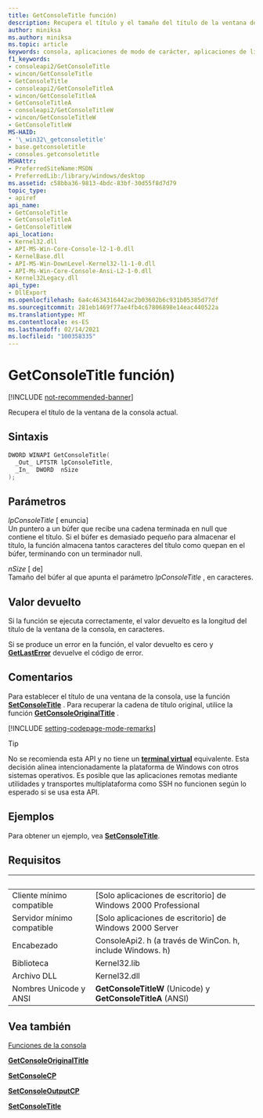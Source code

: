 ```yaml
---
title: GetConsoleTitle función)
description: Recupera el título y el tamaño del título de la ventana de la consola actual.
author: miniksa
ms.author: miniksa
ms.topic: article
keywords: consola, aplicaciones de modo de carácter, aplicaciones de línea de comandos, aplicaciones de terminal, API de consola
f1_keywords:
- consoleapi2/GetConsoleTitle
- wincon/GetConsoleTitle
- GetConsoleTitle
- consoleapi2/GetConsoleTitleA
- wincon/GetConsoleTitleA
- GetConsoleTitleA
- consoleapi2/GetConsoleTitleW
- wincon/GetConsoleTitleW
- GetConsoleTitleW
MS-HAID:
- '\_win32\_getconsoletitle'
- base.getconsoletitle
- consoles.getconsoletitle
MSHAttr:
- PreferredSiteName:MSDN
- PreferredLib:/library/windows/desktop
ms.assetid: c58bba36-9813-4bdc-83bf-30d55f8d7d79
topic_type:
- apiref
api_name:
- GetConsoleTitle
- GetConsoleTitleA
- GetConsoleTitleW
api_location:
- Kernel32.dll
- API-MS-Win-Core-Console-l2-1-0.dll
- KernelBase.dll
- API-MS-Win-DownLevel-Kernel32-l1-1-0.dll
- API-Ms-Win-Core-Console-Ansi-L2-1-0.dll
- Kernel32Legacy.dll
api_type:
- DllExport
ms.openlocfilehash: 6a4c4634316442ac2b03602b6c931b05385d77df
ms.sourcegitcommit: 281eb1469f77ae4fb4c67806898e14eac440522a
ms.translationtype: MT
ms.contentlocale: es-ES
ms.lasthandoff: 02/14/2021
ms.locfileid: "100358335"
---
```

# <a name="getconsoletitle-function"></a>GetConsoleTitle función)

[!INCLUDE [not-recommended-banner](./includes/not-recommended-banner.md)]

Recupera el título de la ventana de la consola actual.

## <a name="syntax"></a>Sintaxis

```C
DWORD WINAPI GetConsoleTitle(
  _Out_ LPTSTR lpConsoleTitle,
  _In_  DWORD  nSize
);
```

## <a name="parameters"></a>Parámetros

*lpConsoleTitle* \[ enuncia\]  
Un puntero a un búfer que recibe una cadena terminada en null que contiene el título. Si el búfer es demasiado pequeño para almacenar el título, la función almacena tantos caracteres del título como quepan en el búfer, terminando con un terminador null.

*nSize* \[ de\]  
Tamaño del búfer al que apunta el parámetro *lpConsoleTitle* , en caracteres.

## <a name="return-value"></a>Valor devuelto

Si la función se ejecuta correctamente, el valor devuelto es la longitud del título de la ventana de la consola, en caracteres.

Si se produce un error en la función, el valor devuelto es cero y [**GetLastError**](/windows/win32/api/errhandlingapi/nf-errhandlingapi-getlasterror) devuelve el código de error.

## <a name="remarks"></a>Comentarios

Para establecer el título de una ventana de la consola, use la función [**SetConsoleTitle**](setconsoletitle.md) . Para recuperar la cadena de título original, utilice la función [**GetConsoleOriginalTitle**](getconsoleoriginaltitle.md) .

[!INCLUDE [setting-codepage-mode-remarks](./includes/setting-codepage-mode-remarks.md)]

> [!TIP]
> No se recomienda esta API y no tiene un **[terminal virtual](console-virtual-terminal-sequences.md)** equivalente. Esta decisión alinea intencionadamente la plataforma de Windows con otros sistemas operativos. Es posible que las aplicaciones remotas mediante utilidades y transportes multiplataforma como SSH no funcionen según lo esperado si se usa esta API.

## <a name="examples"></a>Ejemplos

Para obtener un ejemplo, vea [**SetConsoleTitle**](setconsoletitle.md).

## <a name="requirements"></a>Requisitos

| &nbsp; | &nbsp; |
|-|-|
| Cliente mínimo compatible | \[Solo aplicaciones de escritorio\] de Windows 2000 Professional |
| Servidor mínimo compatible | \[Solo aplicaciones de escritorio\] de Windows 2000 Server |
| Encabezado | ConsoleApi2. h (a través de WinCon. h, include Windows. h) |
| Biblioteca | Kernel32.lib |
| Archivo DLL | Kernel32.dll |
| Nombres Unicode y ANSI | **GetConsoleTitleW** (Unicode) y **GetConsoleTitleA** (ANSI) |

## <a name="see-also"></a>Vea también

[Funciones de la consola](console-functions.md)

[**GetConsoleOriginalTitle**](getconsoleoriginaltitle.md)

[**SetConsoleCP**](setconsolecp.md)

[**SetConsoleOutputCP**](setconsoleoutputcp.md)

[**SetConsoleTitle**](setconsoletitle.md)